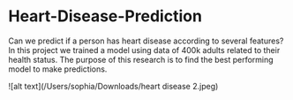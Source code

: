 # Heart-Disease-Prediction
Can we predict if a person has heart disease according to several features? In this project we trained a model using data of 400k adults related to their health status. The purpose of this research is to find the best performing model to make predictions.

![alt text](/Users/sophia/Downloads/heart disease 2.jpeg)
